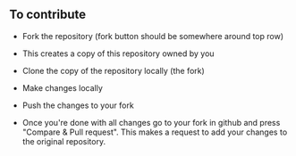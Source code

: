 ## To contribute

- Fork the repository (fork button should be somewhere around top row)

- This creates a copy of this repository owned by you

- Clone the copy of the repository locally (the fork)

- Make changes locally

- Push the changes to your fork

- Once you're done with all changes go to your fork in github and press "Compare & Pull request". This makes a request to add your changes to the original repository.